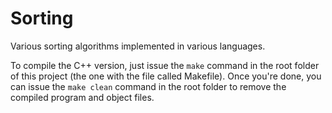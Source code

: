 # Sorting
Various sorting algorithms implemented in various languages.

To compile the C++ version, just issue the `make` command in the root folder of this project (the one with the file called Makefile).
Once you're done, you can issue the `make clean` command in the root folder to remove the compiled program and object files.
